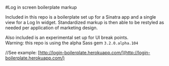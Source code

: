 #Log in screen boilerplate markup

Included in this repo is a boilerplate set up for a Sinatra app and a single view for a Log In widget.  Standardized markup is then able to be restyled as needed per application of marketing design. 

Also included is an experimental set up for UI break points.  
Warning: this repo is using the alpha Sass gem ``3.2.0.alpha.104``

//See example: [http://login-boilerplate.herokuapp.com/](http://login-boilerplate.herokuapp.com/)